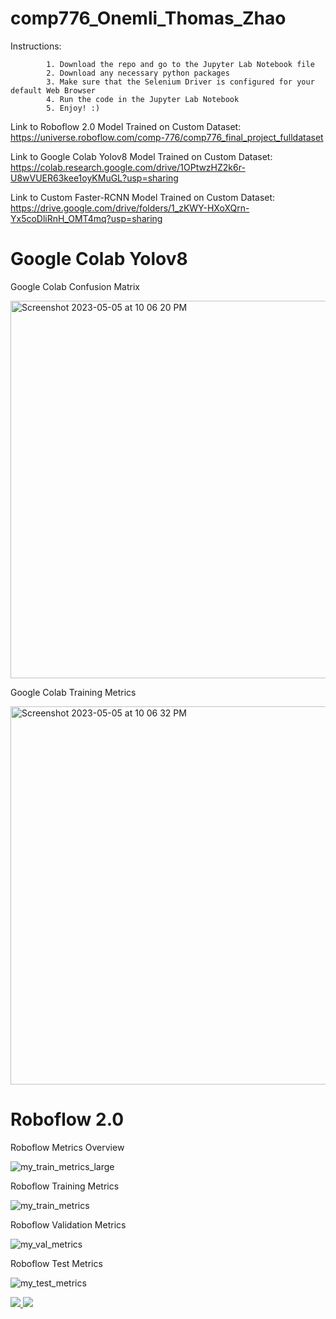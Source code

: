 # comp776_Onemli_Thomas_Zhao

Instructions:

            1. Download the repo and go to the Jupyter Lab Notebook file
            2. Download any necessary python packages
            3. Make sure that the Selenium Driver is configured for your default Web Browser
            4. Run the code in the Jupyter Lab Notebook
            5. Enjoy! :)
      
Link to Roboflow 2.0 Model Trained on Custom Dataset: https://universe.roboflow.com/comp-776/comp776_final_project_fulldataset 

Link to Google Colab Yolov8 Model Trained on Custom Dataset: https://colab.research.google.com/drive/1OPtwzHZ2k6r-U8wVUER63kee1oyKMuGL?usp=sharing

Link to Custom Faster-RCNN Model Trained on Custom Dataset: https://drive.google.com/drive/folders/1_zKWY-HXoXQrn-Yx5coDliRnH_OMT4mq?usp=sharing

# Google Colab Yolov8

Google Colab Confusion Matrix

<img width="604" alt="Screenshot 2023-05-05 at 10 06 20 PM" src="https://user-images.githubusercontent.com/77972621/236593361-1a0fd553-cad9-4e85-ad6e-6b25bf0bfc92.png">


Google Colab Training Metrics

<img width="605" alt="Screenshot 2023-05-05 at 10 06 32 PM" src="https://user-images.githubusercontent.com/77972621/236593310-0b0bea2a-b981-47c3-b719-ced06a623009.png">

# Roboflow 2.0

Roboflow Metrics Overview

![my_train_metrics_large](https://user-images.githubusercontent.com/77972621/236582001-3c01a3eb-f9ca-442d-bdd6-6b9468ec9d86.png)

Roboflow Training Metrics

![my_train_metrics](https://user-images.githubusercontent.com/77972621/236580999-97574fbe-bdd4-47a9-a01e-fbea99044be3.png)

Roboflow Validation Metrics

![my_val_metrics](https://user-images.githubusercontent.com/77972621/236581037-322456a6-ee85-495c-8c0a-bfe0f63ca930.png)

Roboflow Test Metrics

![my_test_metrics](https://user-images.githubusercontent.com/77972621/236581061-4d286f27-2dd5-468e-945f-14bff6548c67.png)


<a href="https://universe.roboflow.com/comp-776/comp776_final_project_fulldataset">
    <img src="https://app.roboflow.com/images/download-dataset-badge.svg"></img>
</a>

<a href="https://universe.roboflow.com/comp-776/comp776_final_project_fulldataset/model/">
    <img src="https://app.roboflow.com/images/try-model-badge.svg"></img>
</a>


